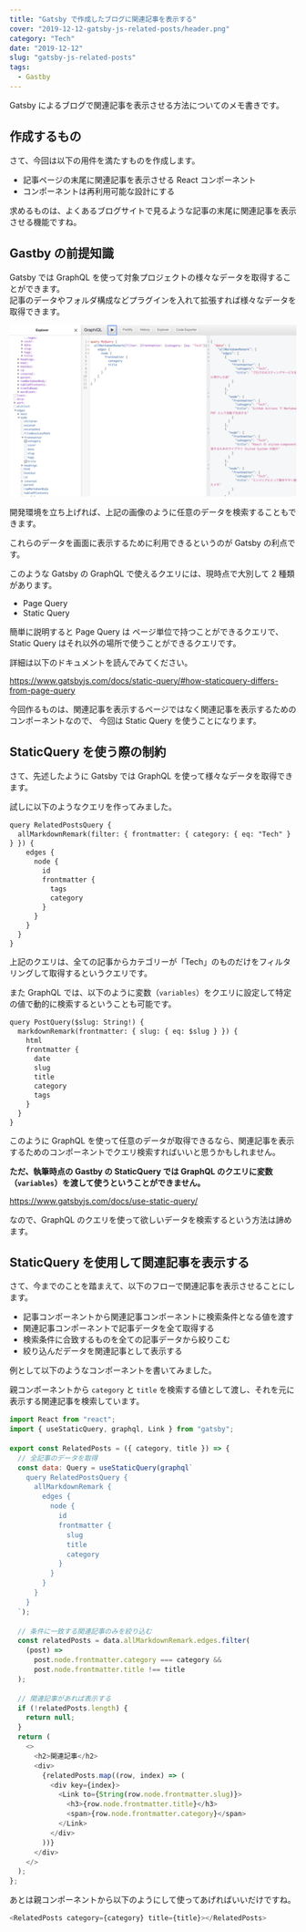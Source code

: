 ```yaml
---
title: "Gatsby で作成したブログに関連記事を表示する"
cover: "2019-12-12-gatsby-js-related-posts/header.png"
category: "Tech"
date: "2019-12-12"
slug: "gatsby-js-related-posts"
tags:
  - Gastby
---
```


Gatsby によるブログで関連記事を表示させる方法についてのメモ書きです。

## 作成するもの

さて、今回は以下の用件を満たすものを作成します。

- 記事ページの末尾に関連記事を表示させる React コンポーネント
- コンポーネントは再利用可能な設計にする

求めるものは、よくあるブログサイトで見るような記事の末尾に関連記事を表示させる機能ですね。

## Gastby の前提知識

Gatsby では GraphQL を使って対象プロジェクトの様々なデータを取得することができます。  
記事のデータやフォルダ構成などプラグインを入れて拡張すれば様々なデータを取得できます。

![Gatsby_GraphiQL.png](./Gatsby_GraphiQL.png)

開発環境を立ち上げれば、上記の画像のように任意のデータを検索することもできます。

これらのデータを画面に表示するために利用できるというのが Gatsby の利点です。

このような Gatsby の GraphQL で使えるクエリには、現時点で大別して 2 種類があります。

- Page Query
- Static Query

簡単に説明すると Page Query は ページ単位で持つことができるクエリで、Static Query はそれ以外の場所で使うことができるクエリです。

詳細は以下のドキュメントを読んでみてください。

https://www.gatsbyjs.com/docs/static-query/#how-staticquery-differs-from-page-query

今回作るものは、関連記事を表示するページではなく関連記事を表示するためのコンポーネントなので、 今回は Static Query を使うことになります。

## StaticQuery を使う際の制約

さて、先述したように Gatsby では GraphQL を使って様々なデータを取得できます。

試しに以下のようなクエリを作ってみました。

```gql
query RelatedPostsQuery {
  allMarkdownRemark(filter: { frontmatter: { category: { eq: "Tech" } } }) {
    edges {
      node {
        id
        frontmatter {
          tags
          category
        }
      }
    }
  }
}
```

上記のクエリは、全ての記事からカテゴリーが「Tech」のものだけをフィルタリングして取得するというクエリです。

また GraphQL では、以下のように変数（`variables`）をクエリに設定して特定の値で動的に検索するということも可能です。

```gql
query PostQuery($slug: String!) {
  markdownRemark(frontmatter: { slug: { eq: $slug } }) {
    html
    frontmatter {
      date
      slug
      title
      category
      tags
    }
  }
}
```

このように GraphQL を使って任意のデータが取得できるなら、関連記事を表示するためのコンポーネントでクエリ検索すればいいと思うかもしれません。

**ただ、執筆時点の Gastby の StaticQuery では GraphQL のクエリに変数（`variables`）を渡して使うということができません。**

https://www.gatsbyjs.com/docs/use-static-query/

なので、GraphQL のクエリを使って欲しいデータを検索するという方法は諦めます。

## StaticQuery を使用して関連記事を表示する

さて、今までのことを踏まえて、以下のフローで関連記事を表示させることにします。

- 記事コンポーネントから関連記事コンポーネントに検索条件となる値を渡す
- 関連記事コンポーネントで記事データを全て取得する
- 検索条件に合致するものを全ての記事データから絞りこむ
- 絞り込んだデータを関連記事として表示する

例として以下のようなコンポーネントを書いてみました。

親コンポーネントから `category` と `title` を検索する値として渡し、それを元に表示する関連記事を検索しています。

```js
import React from "react";
import { useStaticQuery, graphql, Link } from "gatsby";

export const RelatedPosts = ({ category, title }) => {
  // 全記事のデータを取得
  const data: Query = useStaticQuery(graphql`
    query RelatedPostsQuery {
      allMarkdownRemark {
        edges {
          node {
            id
            frontmatter {
              slug
              title
              category
            }
          }
        }
      }
    }
  `);

  // 条件に一致する関連記事のみを絞り込む
  const relatedPosts = data.allMarkdownRemark.edges.filter(
    (post) =>
      post.node.frontmatter.category === category &&
      post.node.frontmatter.title !== title
  );

  // 関連記事があれば表示する
  if (!relatedPosts.length) {
    return null;
  }
  return (
    <>
      <h2>関連記事</h2>
      <div>
        {relatedPosts.map((row, index) => (
          <div key={index}>
            <Link to={String(row.node.frontmatter.slug)}>
              <h3>{row.node.frontmatter.title}</h3>
              <span>{row.node.frontmatter.category}</span>
            </Link>
          </div>
        ))}
      </div>
    </>
  );
};
```

あとは親コンポーネントから以下のようにして使ってあげればいいだけですね。

```js
<RelatedPosts category={category} title={title}></RelatedPosts>
```
